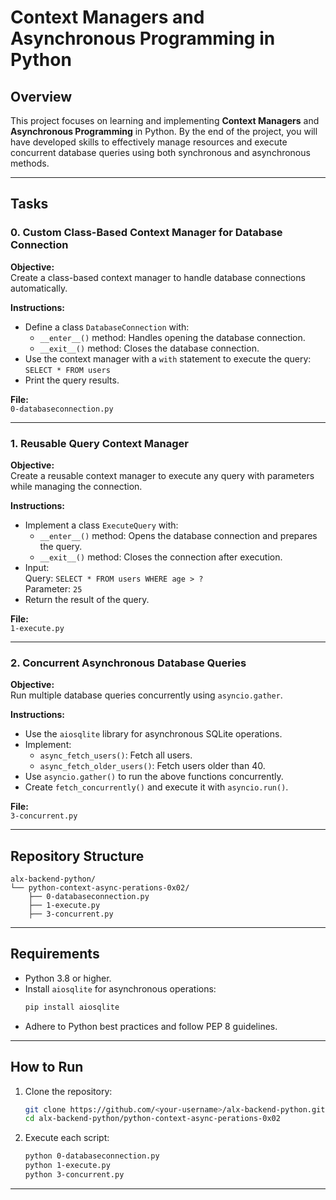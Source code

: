 # Context Managers and Asynchronous Programming in Python

## Overview

This project focuses on learning and implementing **Context Managers** and **Asynchronous Programming** in Python. By the end of the project, you will have developed skills to effectively manage resources and execute concurrent database queries using both synchronous and asynchronous methods.

---

## Tasks

### 0. Custom Class-Based Context Manager for Database Connection
**Objective:**  
Create a class-based context manager to handle database connections automatically.

**Instructions:**  
- Define a class `DatabaseConnection` with:
  - `__enter__()` method: Handles opening the database connection.
  - `__exit__()` method: Closes the database connection.
- Use the context manager with a `with` statement to execute the query:  
  `SELECT * FROM users`
- Print the query results.

**File:**  
`0-databaseconnection.py`

---

### 1. Reusable Query Context Manager
**Objective:**  
Create a reusable context manager to execute any query with parameters while managing the connection.

**Instructions:**  
- Implement a class `ExecuteQuery` with:
  - `__enter__()` method: Opens the database connection and prepares the query.
  - `__exit__()` method: Closes the connection after execution.
- Input:  
  Query: `SELECT * FROM users WHERE age > ?`  
  Parameter: `25`  
- Return the result of the query.

**File:**  
`1-execute.py`

---

### 2. Concurrent Asynchronous Database Queries
**Objective:**  
Run multiple database queries concurrently using `asyncio.gather`.

**Instructions:**  
- Use the `aiosqlite` library for asynchronous SQLite operations.
- Implement:
  - `async_fetch_users()`: Fetch all users.
  - `async_fetch_older_users()`: Fetch users older than 40.
- Use `asyncio.gather()` to run the above functions concurrently.
- Create `fetch_concurrently()` and execute it with `asyncio.run()`.

**File:**  
`3-concurrent.py`

---

## Repository Structure

```plaintext
alx-backend-python/
└── python-context-async-perations-0x02/
    ├── 0-databaseconnection.py
    ├── 1-execute.py
    ├── 3-concurrent.py
```

---

## Requirements

- Python 3.8 or higher.
- Install `aiosqlite` for asynchronous operations:
  ```bash
  pip install aiosqlite
  ```
- Adhere to Python best practices and follow PEP 8 guidelines.

---

## How to Run

1. Clone the repository:
   ```bash
   git clone https://github.com/<your-username>/alx-backend-python.git
   cd alx-backend-python/python-context-async-perations-0x02
   ```

2. Execute each script:
   ```bash
   python 0-databaseconnection.py
   python 1-execute.py
   python 3-concurrent.py
   ```

---
